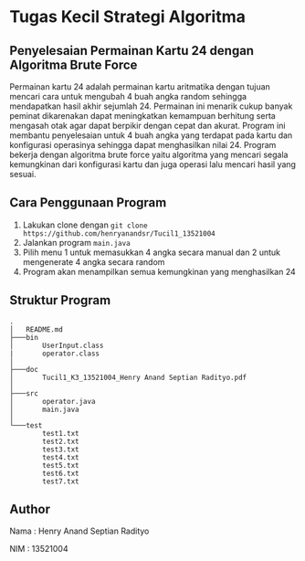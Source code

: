 # Tugas Kecil Strategi Algoritma
## Penyelesaian Permainan Kartu 24 dengan Algoritma Brute Force
Permainan kartu 24 adalah permainan kartu aritmatika dengan tujuan mencari cara untuk mengubah 4 buah angka random sehingga mendapatkan hasil akhir sejumlah 24. Permainan ini menarik cukup banyak peminat dikarenakan dapat meningkatkan kemampuan berhitung serta mengasah otak agar dapat berpikir dengan cepat dan akurat. Program ini membantu penyelesaian untuk 4 buah angka yang terdapat pada kartu dan konfigurasi operasinya sehingga dapat menghasilkan nilai 24. Program bekerja dengan algoritma brute force yaitu algoritma yang mencari segala kemungkinan dari konfigurasi kartu dan juga operasi lalu mencari hasil yang sesuai.
## Cara Penggunaan Program
1. Lakukan clone dengan `git clone https://github.com/henryanandsr/Tucil1_13521004`
2. Jalankan program `main.java`
3. Pilih menu 1 untuk memasukkan 4 angka secara manual dan 2 untuk mengenerate 4 angka secara random
4. Program akan menampilkan semua kemungkinan yang menghasilkan 24
## Struktur Program
```
.
│   README.md
├───bin
│       UserInput.class
|       operator.class
│
├───doc
│       Tucil1_K3_13521004_Henry Anand Septian Radityo.pdf
│       
├───src
│       operator.java
│       main.java
│
└───test
        test1.txt
        test2.txt
        test3.txt
        test4.txt
        test5.txt
        test6.txt
        test7.txt
```
## Author
Nama : Henry Anand Septian Radityo

NIM : 13521004
